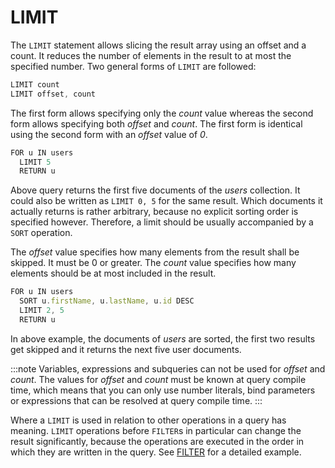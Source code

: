 LIMIT
=====

The `LIMIT` statement allows slicing the result array using an offset and a count. It reduces the number of elements in the result to at most the specified number. Two general forms of `LIMIT` are followed:

```js
LIMIT count
LIMIT offset, count
```

The first form allows specifying only the *count* value whereas the second form allows specifying both *offset* and *count*. The first form is identical using the second form with an *offset* value of *0*.

```js
FOR u IN users
  LIMIT 5
  RETURN u
```

Above query returns the first five documents of the *users* collection. It could also be written as `LIMIT 0, 5` for the same result. Which documents it actually returns is rather arbitrary, because no explicit sorting order is specified however. Therefore, a limit should be usually accompanied by a `SORT` operation.

The *offset* value specifies how many elements from the result shall be skipped. It must be 0 or greater. The *count* value specifies how many elements should be at most included in the result.

```js
FOR u IN users
  SORT u.firstName, u.lastName, u.id DESC
  LIMIT 2, 5
  RETURN u
```

In above example, the documents of *users* are sorted, the first two results get skipped and it returns the next five user documents.

:::note
Variables, expressions and subqueries can not be used for *offset* and *count*. The values for *offset* and *count* must be known at query compile time, which means that you can only use number literals, bind parameters or expressions that can be resolved at query compile time.
:::

Where a `LIMIT` is used in relation to other operations in a query has meaning. `LIMIT` operations before `FILTER`s in particular can change the result significantly, because the operations are executed in the order in which they are written in the query. See [FILTER](filter.md#order-of-operations) for a detailed example.